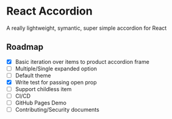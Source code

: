 # React Accordion
A really lightweight, symantic, super simple accordion for React

## Roadmap

- [x] Basic iteration over items to product accordion frame
- [ ] Multiple/Single expanded option
- [ ] Default theme
- [x] Write test for passing open prop
- [ ] Support childless item
- [ ] CI/CD
- [ ] GitHub Pages Demo
- [ ] Contributing/Security documents
